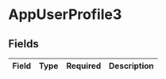 # AppUserProfile3


## Fields

| Field       | Type        | Required    | Description |
| ----------- | ----------- | ----------- | ----------- |